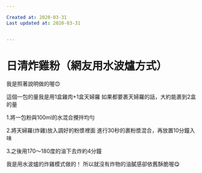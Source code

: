 ```yaml
---

Created at: 2020-03-31
Last updated at: 2020-03-31


---
```


# 日清炸雞粉（網友用水波爐方式）


我是照著說明做的喔😊

這個一包的量我是用1盒雞肉+1盒天婦羅
如果都要裹天婦羅的話，大約能裹到2盒的量

1.將一包粉與100ml的水混合攪拌均勻

2.將天婦羅(炸雞)放入調好的粉漿裡面
進行30秒的裹粉漿混合，再放置10分鐘入味

3.之後用170～180度的油下去炸約4分鐘

我是用水波爐的炸雞模式做的！
所以就沒有炸物的油膩感卻依舊酥脆喔😋

